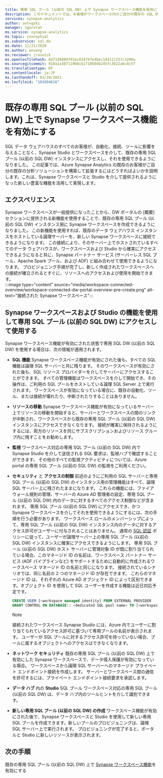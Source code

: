 ```yaml
---
title: 専用 SQL プール (以前の SQL DW) 上で Synapse ワークスペース機能を有効にする
description: このドキュメントでは、お客様がワークスペース内のご自分の既存の SQL DW スタンドアロン インスタンスにアクセスしてそれを使用するにはどうすればよいかについて説明します。
services: synapse-analytics
author: antvgski
manager: igorstan
ms.service: synapse-analytics
ms.topic: conceptual
ms.subservice: sql-dw
ms.date: 11/23/2020
ms.author: anvang
ms.reviewer: jrasnick
ms.openlocfilehash: 6d71d9889701ec834747e4bec1dd111157c3206e
ms.sourcegitcommit: 910a1a38711966cb171050db245fc3b22abc8c5f
ms.translationtype: HT
ms.contentlocale: ja-JP
ms.lasthandoff: 03/20/2021
ms.locfileid: "101694616"
---
```

# <a name="enabling-synapse-workspace-features-on-an-existing-dedicated-sql-pool-formerly-sql-dw"></a>既存の専用 SQL プール (以前の SQL DW) 上で Synapse ワークスペース機能を有効にする

SQL データ ウェアハウスのすべてのお客様が、自動化、接続、ツールに影響を与えることなく、Synapse Studio とワークスペースを介して、既存の専用 SQL プール (以前の SQL DW) インスタンスにアクセスし、それを使用できるようになりました。 この記事では、Azure Synapse Analytics の既存のお客様がご自分の既存の分析ソリューションを構築して拡張するにはどうすればよいかを説明します。これは、Synapse ワークスペースと Studio を介して提供されるようになった新しい豊富な機能を活用して実現します。   

## <a name="experience"></a>エクスペリエンス
 
Synapse ワークスペースが一般提供になったことから、DW ポータルの [概要] セクションに提供される新機能を使用することで、既存の専用 SQL プール (以前の SQL DW) インスタンス用に Synapse ワークスペースを作成できるようになりました。 この新機能を使用すれば、既存のデータ ウェアハウス インスタンスをホストしている論理サーバーを、新しい Synapse ワークスペースに接続できるようになります。 この接続により、そのサーバー上でホストされているすべてのデータ ウェアハウスが、ワークスペースおよび Studio から確実にアクセスできるようになると共に、Synapse パートナー サービス (サーバーレス SQL プール、Apache Spark プール、および ADF) と組み合わせて使用できるようになります。 プロビジョニング手順が完了し、新しく作成されたワークスペースへの接続が確立されるとすぐに、リソースへのアクセスおよび使用を開始できます。  
:::image type="content" source="media/workspace-connected-overview/workspace-connected-dw-portal-overview-pre-create.png" alt-text="接続された Synapse ワークスペース":::

## <a name="using-synapse-workspace-and-studio-features-to-access-and-use-a-dedicated-sql-pool-formerly-sql-dw"></a>Synapse ワークスペースおよび Studio の機能を使用して専用 SQL プール (以前の SQL DW) にアクセスして使用する
 
Synapse ワークスペース機能が有効にされた状態で専用 SQL DW (以前の SQL DW) を使用する場合は、次の情報が適用されます。 
- **SQL 機能** Synapse ワークスペース機能が有効にされた後も、すべての SQL 機能は論理 SQL サーバーと共に残ります。 そのワークスペースが有効にされた後も、SQL リソース プロバイダーを介してサーバーにアクセスすることができます。 すべての管理機能はワークスペースを介して開始でき、その操作は、ご利用の SQL プールをホストしている論理 SQL Server 上で実行されます。 ワークスペースが有効になっている場合に、既存の自動化、ツール、または接続が壊れたり、中断されたりすることはありません。  
- **リソースの移動**  Synapse ワークスペース機能が有効になっているサーバー上でリソースの移動を開始すると、サーバーとワークスペースの間のリンクが中断され、ワークスペースから既存の専用 SQL プール (以前の SQL DW) インスタンスにアクセスできなくなります。 接続が確実に保持されるようにするには、両方のリソースを同じサブスクリプションおよびリソース グループ内に残すことをお勧めします。 
- **監視** ワークスペース対応の専用 SQL プール (以前の SQL DW) 内で Synapse Studio を介して送信される SQL 要求は、監視ハブで確認することができます。 その他のすべての監視アクティビティについては、Azure portal の専用 SQL プール (以前の SQL DW) の監視をご利用ください。 
- **セキュリティ** と **アクセスの制御** 前述のようにご利用の SQL サーバーと専用 SQL プール (以前の SQL DW) のインスタンス用の管理機能はすべて、論理 SQL サーバー上に残されたままになります。 これらの機能には、ファイアウォール規則の管理、サーバーの Azure AD 管理者の設定、専用 SQL プール (以前の SQL DW) 内のデータに対するすべてのアクセス制御などが含まれます。 専用 SQL プール (以前の SQL DW) にアクセスでき、かつ Synapse ワークスペースを介してそれを使用できるようにするには、次の手順を行う必要があります。 ワークスペース ロールのメンバーシップによって、専用 SQL プール (以前の SQL DW) インスタンス内のデータに対するアクセス許可がユーザーに付与されることはありません。 通常の [SQL 認証](sql-data-warehouse-authentication.md) ポリシーに従って、ユーザーが論理サーバー上の専用 SQL プール (以前の SQL DW) インスタンスに確実にアクセスできるようにします。 専用 SQL プール (以前の SQL DW) ホスト サーバーに管理対象 ID が既に割り当てられている場合、このマネージド ID の名前は、ワークスペース パートナー サービス (ADF パイプラインなど) をサポートするために自動的に作成されるワークスペース マネージド ID の名前と同じになります。  接続されているシナリオでは、同じ名前の 2 つのマネージド ID が存在できます。 これらのマネージド ID は、それぞれの Azure AD オブジェクト ID によって区別できます。オブジェクト ID を使用して SQL ユーザーを作成する機能は近日対応予定です。

    ```sql
    CREATE USER [<workspace managed identity] FROM EXTERNAL PROVIDER 
    GRANT CONTROL ON DATABASE:: <dedicated SQL pool name> TO [<workspace managed identity>
    ```

    > [!NOTE] 
    > 接続されたワークスペース Synapse Studio には、Azure 内でユーザーに割り当てられているアクセス許可に基づいて専用プールの名前が表示されます。 ユーザーが SQL プールに対するアクセス許可を持っていない場合、プールに属するオブジェクトへのアクセスはできなくなります。 

- **ネットワーク セキュリティ** 既存の専用 SQL プール (以前の SQL DW) 上で有効にした Synapse ワークスペースで、データ侵入保護が有効になっている場合。 ワークスペースから論理 SQL サーバーへのマネージド プライベート エンドポイント接続を作成します。 サーバーとワークスペース間の通信を許可するには、プライベート エンドポイント接続要求を承認します。
- **データ ハブ** 内の **Studio** SQL プール ワークスペース対応の専用 SQL プール (以前の SQL DW) は、データ ハブ内のツールヒントを介して識別できます。 
- **新しい専用 SQL プール (以前の SQL DW) の作成** ワークスペース機能が有効にされた後で、Synapse ワークスペースと Studio を使用して新しい専用 SQL プールを作成できます。新しいプールのプロビジョニングは、論理 SQL サーバー上で実行されます。 プロビジョニングが完了すると、ポータルと Studio に新しいリソースが表示されます。      

## <a name="next-steps"></a>次の手順
既存の専用 SQL プール (以前の SQL DW) 上で [Synapse ワークスペース機能](workspace-connected-create.md)を有効にする
